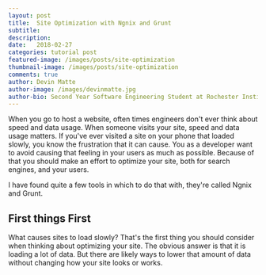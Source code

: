 ```yaml
---
layout: post
title:  Site Optimization with Ngnix and Grunt
subtitle: 
description: 
date:   2018-02-27
categories: tutorial post
featured-image: /images/posts/site-optimization
thumbnail-image: /images/posts/site-optimization
comments: true
author: Devin Matte
author-image: /images/devinmatte.jpg
author-bio: Second Year Software Engineering Student at Rochester Institute of Technology
---
```


When you go to host a website, often times engineers don't ever think about speed and data usage. When someone visits your site, speed and data usage matters. If you've ever visited a site on your phone that loaded slowly, you know the frustration that it can cause. You as a developer want to avoid causing that feeling in your users as much as possible. Because of that you should make an effort to optimize your site, both for search engines, and your users. 

I have found quite a few tools in which to do that with, they're called Ngnix and Grunt.

## First things First

What causes sites to load slowly? That's the first thing you should consider when thinking about optimizing your site. The obvious answer is that it is loading a lot of data. But there are likely ways to lower that amount of data without changing how your site looks or works.